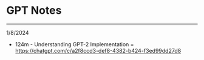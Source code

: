 # GPT Notes
---
1/8/2024
- 124m - Understanding GPT-2 Implementation = https://chatgpt.com/c/a2f8ccd3-def8-4382-b424-f3ed99dd27d8

